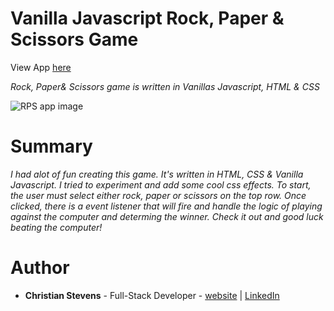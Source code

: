 <h1>Vanilla Javascript Rock, Paper & Scissors Game</h1>
View App <a href="">here</a>
<br>

<i>Rock, Paper& Scissors game is written in Vanillas Javascript, HTML & CSS</i>

![RPS app image](https://user-images.githubusercontent.com/13443788/90901650-3c561f80-e399-11ea-836b-8564d0cade6a.JPG)

<h1>Summary</h1>
<p><i>I had alot of fun creating this game. It's written in HTML, CSS & Vanilla Javascript. I tried to experiment and add some cool css effects. To start, the user must select either rock, paper or scissors on the top row. Once clicked, there is a event listener that will fire and handle the logic of playing against the computer and determing the winner. Check it out and good luck beating the computer!</i></p>

<h1>Author</h1>
<ul>
  <li><b>Christian Stevens</b> - Full-Stack Developer - <a href="https://chris-thedeveloper.com/">website</a> | <a href="https://www.linkedin.com/in/christian-stevens-34367110b/">LinkedIn</a>
</u>
